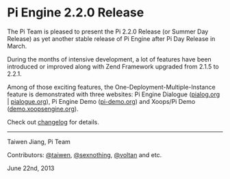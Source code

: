 Pi Engine 2.2.0 Release
=======================

The Pi Team is pleased to present the Pi 2.2.0 Release (or Summer Day Release) as yet another stable release of Pi Engine after Pi Day Release in March.

During the months of intensive development, a lot of features have been introduced or improved along with Zend Framework upgraded from 2.1.5 to 2.2.1.

Among of those exciting features, the One-Deployment-Multiple-Instance feature is demonstrated with three websites: Pi Engine Dialogue ([pialog.org](http://pialog.org) | [pialogue.org](http://pialogue.org)), Pi Engine Demo ([pi-demo.org](http://pi-demo.org)) and Xoops/Pi Demo ([demo.xoopsengine.org](http://demo.xoopsengine.org)).

Check out [changelog](https://github.com/pi-engine/pi/blob/release-2.2.0/doc/changelog.txt) for details.



---------------------
Taiwen Jiang, Pi Team 

Contributors: [@taiwen](http://github.com/taiwen), [@sexnothing](http://github.com/sexnothing), [@voltan](http://github.com/voltan) and etc.

June 22nd, 2013 
